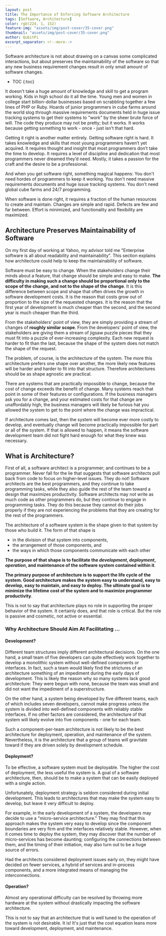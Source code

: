 ```yaml
---
layout: post
title: The Importance of Enforcing Software Architecture
tags: [Software, Architecture]
color: rgb(224, 1, 152)
feature-img: "assets/img/post-cover/35-cover.png"
thumbnail: "assets/img/post-cover/35-cover.png"
author: QubitPi
excerpt_separator: <!--more-->
---
```


Software architecture is not about drawing on a canvas some complicated interactions, but about preserves the
maintainability of the software so that any new business requirement changes result in only small amount of software
changes. 

<!--more-->

* TOC
{:toc}

It doesn't take a huge amount of knowledge and skill to get a program working. Kids in high school do it all the time.
Young men and women in college start billion-dollar businesses based on scrabbling together a few lines of PHP or Ruby.
Hoards of junior programmers in cube farms around the world slog through massive requirements documents held in huge
issue tracking systems to get their systems to "work" by the sheer brute force of will. The code they produce may not be
pretty; but it works. It works because getting something to work - once - just isn't that hard.

Getting it right is another matter entirely. Getting software right is hard. It takes knowledge and skills that most
young programmers haven’t yet acquired. It requires thought and insight that most programmers don’t take the time to
develop. It requires a level of discipline and dedication that most programmers never dreamed they’d need. Mostly, it
takes a passion for the craft and the desire to be a professional.

And when you get software right, something magical happens: You don't need hordes of programmers to keep it working. You
don't need massive requirements documents and huge issue tracking systems. You don't need global cube farms and 24/7
programming.

When software is done right, it requires a fraction of the human resources to create and maintain. Changes are simple
and rapid. Defects are few and far between. Effort is minimized, and functionality and flexibility are maximized.

## Architecture Preserves Maintainability of Software

On my first day of working at Yahoo, my advisor told me "Enterprise software is all about readability and
maintainability". This section explains how architecture could help to keep the maintainability of software.

Software must be easy to change. When the stakeholders change their minds about a feature, that change should be simple
and easy to make. **The difficulty in making such a change should be proportional only to the scope of the change, and
not to the shape of the change**. It is this difference between scope and shape that often drives the growth in software
development costs. It is the reason that costs grow out of proportion to the size of the requested changes. It is the
reason that the first year of development is much cheaper than the second, and the second year is much cheaper than the
third.

From the stakeholders' point of view, they are simply providing a stream of changes of **roughly similar scope**. From
the developers' point of view, the stakeholders are giving them a stream of jigsaw puzzle pieces that they must fit into
a puzzle of ever-increasing complexity. Each new request is harder to fit than the last, because the shape of the system
does not match the shape of the request.

The problem, of course, is the architecture of the system. The more this architecture prefers one shape over another,
the more likely new features will be harder and harder to fit into that structure. Therefore architectures should be as
shape agnostic are practical.

There are systems that are practically impossible to change, because the cost of change exceeds the benefit of change.
Many systems reach that point in some of their features or configurations. If the business managers ask you for a
change, and your estimated costs for that change are unaffordably high, the business managers will likely be furious 
hat you allowed the system to get to the point where the change was impractical.

If architecture comes last, then the system will become ever more costly to develop, and eventually change will become
practically impossible for part or all of the system. If that is allowed to happen, it means the software development
team did not fight hard enough for what they knew was necessary.

## What is Architecture?

First of all, a software architect is a programmer; and continues to be a programmer. Never fall for the lie that
suggests that software architects pull back from code to focus on higher-level issues. They do not! Software architects
are the best programmers, and they continue to take programming tasks, while they also guide the rest of the team toward
a design that maximizes productivity. Software architects may not write as much code as other programmers do, but they
continue to engage in programming tasks. They do this because they cannot do their jobs properly if they are not
experiencing the problems that they are creating for the rest of the programmers.

The architecture of a software system is the shape given to that system by those who build it. The form of that shape is

* in the division of that system into components,
* the arrangement of those components, and
* the ways in which those components communicate with each other

**The purpose of that shape is to facilitate the _development_, _deployment_, _operation_, and maintenance of the
software system contained within it**.

**The primary purpose of architecture is to support the life cycle of the system. Good architecture makes the system
easy to understand, easy to develop, easy to maintain, and easy to deploy. The ultimate goal is to minimize the lifetime
cost of the system and to maximize programmer productivity**.

This is not to say that architecture plays no role in supporting the proper behavior of the system. It certainly does,
and that role is critical. But the role is passive and cosmetic, not active or essential.

### Why Architecture Should Aim At Facilitating ...

#### Development?

Different team structures imply different architectural decisions. On the one hand, a small team of five developers can
quite effectively work together to develop a monolithic system without well-defined components or interfaces. In fact,
such a team would likely find the strictures of an architecture something of an impediment during the early days of
development. This is likely the reason why so many systems lack good architecture: They were begun with none, because
the team was small and did not want the impediment of a superstructure.

On the other hand, a system being developed by five different teams, each of which includes seven developers, cannot
make progress unless the system is divided into well-defined components with reliably stable interfaces. If no other
factors are considered, the architecture of that system will likely evolve into five components - one for each team.

Such a component-per-team architecture is not likely to be the best architecture for deployment, operation, and
maintenance of the system. Nevertheless, it is the architecture that a group of teams will gravitate toward if they are
driven solely by development schedule.

#### Deployment?

To be effective, a software system must be deployable. The higher the cost of deployment, the less useful the system is.
A goal of a software architecture, then, should be to make a system that can be easily deployed with a single action.

Unfortunately, deployment strategy is seldom considered during initial development. This leads to architectures that may
make the system easy to develop, but leave it very difficult to deploy.

For example, in the early development of a system, the developers may decide to use a "micro-service architecture." They
may find that this approach makes the system very easy to develop since the component boundaries are very firm and the
interfaces relatively stable. However, when it comes time to deploy the system, they may discover that the number of
micro-services has become daunting; configuring the connections between them, and the timing of their initiation, may
also turn out to be a huge source of errors.

Had the architects considered deployment issues early on, they might have decided on fewer services, a hybrid of
services and in-process components, and a more integrated means of managing the interconnections.

#### Operation?

Almost any operational difficulty can be resolved by throwing more hardware at the system without drastically impacting
the software architecture.

This is not to say that an architecture that is well tuned to the operation of the system is not desirable. It is! It's
just that the cost equation leans more toward development, deployment, and maintenance.